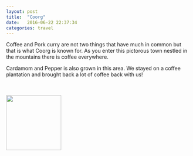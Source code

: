 ```yaml
---
layout: post
title:  "Coorg"
date:   2016-06-22 22:37:34
categories: travel
---
```

Coffee and Pork curry are not two things that have much in common but that is what Coorg is known for.
As you enter this pictorous town nestled in the mountains there is coffee everywhere.

Cardamom and Pepper is also grown in this area. We stayed on a coffee plantation and brought back a lot of coffee back with us!

<br><br>
<img class="myImg" src="{{site.url}}/assets/IMG_.jpg" alt=" " width="150" height="150">

<div id='map' style='width: 725px; height: 400px;'></div>

<script>
var mymap = L.map('map').setView([12.4771012, 75.7072153], 8);

L.tileLayer('https://api.tiles.mapbox.com/v4/{id}/{z}/{x}/{y}.png?access_token={accessToken}', {
    attribution: 'Map data &copy; <a href="http://openstreetmap.org">OpenStreetMap</a> contributors, <a href="http://creativecommons.org/licenses/by-sa/2.0/">CC-BY-SA</a>, Imagery © <a href="http://mapbox.com">Mapbox</a>',
    maxZoom: 18,
    id: 'mapbox.outdoors',
    accessToken: 'pk.eyJ1IjoiemFwYXRhIiwiYSI6ImNpejQ2NmZrbzA0a3MzM280Zm40MjNlamcifQ.F1fnWKHio8oHmzw59V6qgw'
}).addTo(mymap);

var marker = L.marker([12.4771012, 75.7072153]).addTo(mymap);
marker.bindPopup("Coorg");
</script>
